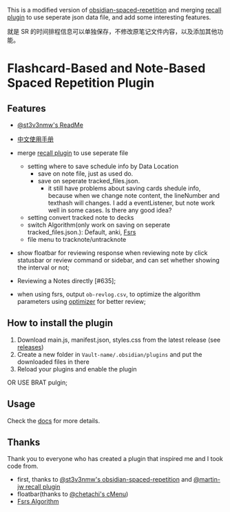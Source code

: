 This is a modified version of [obsidian-spaced-repetition](https://github.com/st3v3nmw/obsidian-spaced-repetition) and merging [recall plugin](https://github.com/martin-jw/obsidian-recall) to use seperate json data file, and add some interesting features.

就是 SR 的时间排程信息可以单独保存，不修改原笔记文件内容，以及添加其他功能。

# Flashcard-Based and Note-Based Spaced Repetition Plugin

## Features

-   [@st3v3nmw's ReadMe](https://github.com/Newdea/obsidian-spaced-repetition#readme)
-   [中文使用手册](./docs/README_ZH.md)

-   merge [recall plugin](https://github.com/martin-jw/obsidian-recall) to use seperate file
    -   setting where to save schedule info by Data Location
        -   save on note file, just as used do.
        -   save on seperate tracked_files.json.
            -   it still have problems about saving cards shedule info, because when we change note content, the lineNumber and texthash will changes. I add a eventListener, but note work well in some cases. Is there any good idea?
    -   setting convert tracked note to decks
    -   switch Algorithm(only work on saving on seperate tracked_files.json.): Default, anki, [Fsrs](https://github.com/open-spaced-repetition/fsrs.js)
    -   file menu to tracknote/untracknote
-   show floatbar for reviewing response when reviewing note by click statusbar or review command or sidebar, and can set whether showing the interval or not;
-   Reviewing a Notes directly [#635];
-   when using fsrs, output `ob-revlog.csv`, to optimize the algorithm parameters using [optimizer](https://github.com/open-spaced-repetition/fsrs4remnote/blob/main/optimizer.ipynb) for better review;

## How to install the plugin

1. Download main.js, manifest.json, styles.css from the latest release (see [releases](https://github.com/open-spaced-repetition/obsidian-spaced-repetition-recall/releases/))
2. Create a new folder in `Vault-name/.obsidian/plugins` and put the downloaded files in there
3. Reload your plugins and enable the plugin

OR USE BRAT pulgin;

## Usage

Check the [docs](https://www.stephenmwangi.com/obsidian-spaced-repetition/) for more details.

## Thanks

Thank you to everyone who has created a plugin that inspired me and I took code from.

-   first, thanks to [@st3v3nmw's obsidian-spaced-repetition](https://github.com/st3v3nmw/obsidian-spaced-repetition) and [@martin-jw recall plugin](https://github.com/martin-jw/obsidian-recall)
-   floatbar(thanks to [@chetachi's cMenu](https://github.com/chetachiezikeuzor/cMenu-Plugin))
-   [Fsrs Algorithm](https://github.com/open-spaced-repetition/fsrs.js)
